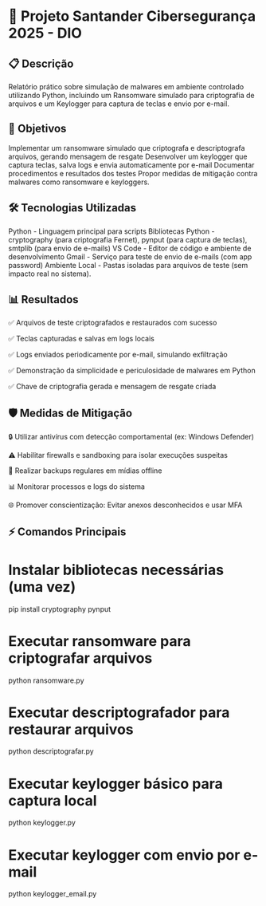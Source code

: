 # 🔐 Projeto Santander Cibersegurança 2025 - DIO

## 📋 Descrição

Relatório prático sobre simulação de malwares em ambiente controlado utilizando Python, incluindo um Ransomware simulado para criptografia de arquivos e um Keylogger para captura de teclas e envio por e-mail.

## 🎯 Objetivos

Implementar um ransomware simulado que criptografa e descriptografa arquivos, gerando mensagem de resgate
Desenvolver um keylogger que captura teclas, salva logs e envia automaticamente por e-mail
Documentar procedimentos e resultados dos testes
Propor medidas de mitigação contra malwares como ransomware e keyloggers.

## 🛠️ Tecnologias Utilizadas

Python - Linguagem principal para scripts
Bibliotecas Python - cryptography (para criptografia Fernet), pynput (para captura de teclas), smtplib (para envio de e-mails)
VS Code - Editor de código e ambiente de desenvolvimento
Gmail - Serviço para teste de envio de e-mails (com app password)
Ambiente Local - Pastas isoladas para arquivos de teste (sem impacto real no sistema).

## 📊 Resultados

✅ Arquivos de teste criptografados e restaurados com sucesso

✅ Teclas capturadas e salvas em logs locais

✅ Logs enviados periodicamente por e-mail, simulando exfiltração

✅ Demonstração da simplicidade e periculosidade de malwares em Python

✅ Chave de criptografia gerada e mensagem de resgate criada

## 🛡️ Medidas de Mitigação

🔒 Utilizar antivírus com detecção comportamental (ex: Windows Defender)

⚠️ Habilitar firewalls e sandboxing para isolar execuções suspeitas

🔐 Realizar backups regulares em mídias offline

📊 Monitorar processos e logs do sistema

🌐 Promover conscientização: Evitar anexos desconhecidos e usar MFA

## ⚡ Comandos Principais

# Instalar bibliotecas necessárias (uma vez)
pip install cryptography pynput

# Executar ransomware para criptografar arquivos
python ransomware.py

# Executar descriptografador para restaurar arquivos
python descriptografar.py

# Executar keylogger básico para captura local
python keylogger.py

# Executar keylogger com envio por e-mail
python keylogger_email.py
